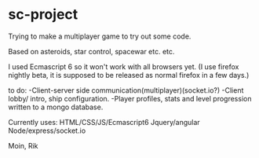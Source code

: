 # sc-project
Trying to make a multiplayer game to try out some code.

Based on asteroids, star control, spacewar etc. etc.

I used Ecmascript 6 so it won't work with all  browsers yet. (I use firefox nightly beta, 
it is supposed to be released as normal firefox in a few days.)

to do:
-Client-server side communication(multiplayer)(socket.io?)
-Client lobby/ intro, ship configuration.
-Player profiles, stats and level progression written to a mongo database.


Currently uses:
HTML/CSS/JS/Ecmascript6
Jquery/angular
Node/express/socket.io

Moin,
Rik

